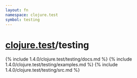 ```yaml
---
layout: fn
namespace: clojure.test
symbol: testing
---
```


# [clojure.test](../)/testing

{% include 1.4.0/clojure.test/testing/docs.md %}
{% include 1.4.0/clojure.test/testing/examples.md %}
{% include 1.4.0/clojure.test/testing/src.md %}

